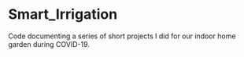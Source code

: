 # Smart_Irrigation
Code documenting a series of short projects I did for our indoor home garden during COVID-19. 
